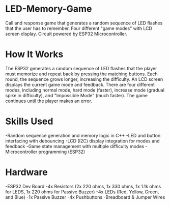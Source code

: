 # LED-Memory-Game
Call and response game that generates a random sequence of LED flashes that the user has to remember. Four different "game modes" with LCD screen display. Circuit powered by ESP32 Microcontroller.

# How It Works
The ESP32 generates a random sequence of LED flashes that the player must memorize and repeat back by pressing the matching buttons. 
Each round, the sequence grows longer, increasing the difficulty. An LCD screen displays the current game mode and feedback. 
There are four different modes, including normal mode, hard mode (faster), increase mode (gradual spike in difficulty), and "Impossible Mode" 
(much faster). The game continues until the player makes an error.

# Skills Used
-Random sequence generation and memory logic in C++
-LED and button interfacing with debouncing
-LCD (I2C) display integration for modes and feedback
-Game state management with multiple difficulty modes
-Microcontroller programming (ESP32)

# Hardware
-ESP32 Dev Board
-4x Resistors (2x 220 ohms, 1x 330 ohms, 1x 1.1k ohms for LEDS, 1x 220 ohms for Passive Buzzer)
-4x LEDs (Red, Yellow, Green, and Blue)
-1x Passive Buzzer
-4x Pushbuttons
-Breadboard & Jumper Wires
